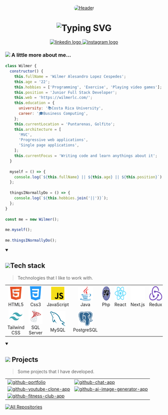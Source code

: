 <div align="center" >
  <a href="https://wilmerlc.com/" target="_blank">
    <img style="border-radius:10px" src="https://res.cloudinary.com/wils09/image/upload/v1681429600/GitHub/readme_header_pnshmx.png" alt="Header" />
  </a>
</div>

<h1 align="center"> 
  <img src="https://readme-typing-svg.demolab.com?font=Fira+Code&size=30&duration=4000&pause=1000&color=2BBC8A&background=1FAEA800&center=true&vCenter=true&width=500&height=80&lines=Hello%2C+there!;This+is+Wilmer+L%C3%B3pez...;Junior+Full+Stack+Developer;Nice+to+meet+you!" alt="Typing SVG" />
</h1>

<div align="center">
  <a href="https://www.linkedin.com/in/wilmer-lopez-cespedes/" target="_blank">
    <img src="https://raw.githubusercontent.com/maurodesouza/profile-readme-generator/master/src/assets/icons/social/linkedin/default.svg" width="52" height="40" alt="linkedin logo"  />
  </a>
  <a href="https://www.instagram.com/i.am.wil20/" target="_blank">
    <img src="https://raw.githubusercontent.com/maurodesouza/profile-readme-generator/master/src/assets/icons/social/instagram/default.svg" width="52" height="40" alt="instagram logo"  />
  </a>
</div>

### <img src="https://media.giphy.com/media/VgCDAzcKvsR6OM0uWg/giphy.gif" width="50"> A little more about me...

```javascript
class Wilmer {
  constructor() {
    this.fullName = 'Wilmer Alesandro Lopez Cespedes';
    this.age = '22';
    this.hobbies = ['Programming', 'Exercise', 'Playing video games'];
    this.position = 'Junior Full Stack Developer';
    this.web = 'https://wilmerlc.com/';
    this.education = {
      university: '📚Costa Rica University',
      career: '🎓Business Computing',
    };
    this.currentLocation = 'Puntarenas, Golfito';
    this.architecture = [
      'MVC',
      'Progressive web applications',
      'Single page applications',
    ];
    this.currentFocus = 'Writing code and learn anythings about it';
  }

  myself = () => {
    console.log(`${this.fullName} || ${this.age} || ${this.position}`);
  };

  thingsINormallyDo = () => {
    console.log(`${this.hobbies.join('||')}`);
  };
}

const me = new Wilmer();

me.myself();

me.thingsINormallyDo();
```

<details open>
  <summary><h2 align="left" id="macropower-tech"><img src="https://media.giphy.com/media/juua9i2c2fA0AIp2iq/giphy.gif" width="50">Tech stack</h2>

> Technologies that I like to work with.</summary>

  <table>
    <tr>
      <td align="center" width="96">
        <a href="#macropower-tech">
          <img src="./assets/html.png" width="48" height="48" alt="C#" />
        </a>
        <br>HTML5
      </td>
      <td align="center" width="96">
        <a href="#macropower-tech">
          <img src="./assets/css3.png" width="48" height="48" alt="C#" />
        </a>
        <br>Css3
      </td>
      <td align="center" width="96">
        <a href="#macropower-tech">
          <img src="./assets/js.png" width="48" height="48" alt="C#" />
        </a>
        <br>JavaScript
      </td>
      <td align="center" width="96">
        <a href="#macropower-tech">
          <img src="./assets/java.png" width="48" height="48" alt="C#" />
        </a>
        <br>Java
      </td>
      <td align="center" width="96">
        <a href="#macropower-tech">
          <img src="./assets/php.svg" width="48" height="48" alt="C#" />
        </a>
        <br>Php
      </td>
      <td align="center" width="96">
        <a href="#macropower-tech">
          <img src="./assets/react.png" width="48" height="48" alt="C#" />
        </a>
        <br>React
      </td>
      <td align="center" width="96">
        <a href="#macropower-tech">
          <img src="./assets/nextjs.png" width="48" height="48" alt="C#" />
        </a>
        <br>Next.js
      </td>
      <td align="center" width="96">
        <a href="#macropower-tech">
          <img src="./assets/redux.png" width="48" height="48" alt="C#" />
        </a>
        <br>Redux
      </td>
      <td align="center" width="96">
        <a href="#macropower-tech">
          <img src="./assets/laravel.png" width="48" height="48" alt="C#" />
        </a>
        <br>Laravel
      </td>
    </tr>
    <tr>      
      <td align="center" width="96">
        <a href="#macropower-tech" >
          <img src="./assets/tailwind.png" width="48" height="48" alt="Thanos" />
        </a>
        <br>Tailwind CSS
      </td>
      <td align="center" width="96">
        <a href="#macropower-tech" >
          <img src="./assets/microsoft-sql-server.png" width="48" height="48" alt="Thanos" />
        </a>
        <br>SQL Server
      </td>
      <td align="center" width="96">
        <a href="#macropower-tech" >
          <img src="./assets/mysql.png" width="48" height="48" alt="Thanos" />
        </a>
        <br>MySQL
      </td>
      <td align="center" width="96">
        <a href="#macropower-tech" >
          <img src="./assets/postgresql.png" width="48" height="48" alt="Thanos" />
        </a>
        <br>PostgreSQL
      </td>
    </tr>
  </table>
</details>

<details open> 
  <summary><h2><img src="https://media.giphy.com/media/YULPJoecGetvtOm1H0/giphy.gif" width="50"> Projects</h2>
  
  > Some projects that I have developed.</summary>
  
  <table>
    <tr>
      <td>
        <a href="https://github.com/WilmerL2000/portfolio"><img width="400" height="auto" src="https://res.cloudinary.com/wils09/image/upload/v1681443650/GitHub/portfolio_czef86.gif" alt="github-portfolio"></a>
      </td>
      <td>
        <a href="https://github.com/WilmerL2000/chat-app"><img width="400" height="auto" src="https://res.cloudinary.com/wils09/image/upload/v1681442644/GitHub/chat-app_qianyq.gif" alt="github-chat-app"></a>
      </td>
    </tr>
      <td>
          <a href="https://github.com/WilmerL2000/youtube-clone-app"><img width="400" height="auto" src="https://res.cloudinary.com/wils09/image/upload/v1681444800/GitHub/yt-clone-app_dsyqpk.gif" alt="github-youtube-clone-app"></a>
        </td>
        <td>
          <a href="https://github.com/WilmerL2000/ai-image-generator-app"><img width="400" height="auto" src="https://res.cloudinary.com/wils09/image/upload/v1681444301/GitHub/ai-image-generator-app.gif" alt="github-ai-image-generator-app"></a>
        </td>
    <tr>
    </tr>
      <td>
          <a href="https://github.com/WilmerL2000/fitness-club-app"><img width="400" height="auto" src="https://res.cloudinary.com/wils09/image/upload/v1681444991/GitHub/exercise-app_nuxozi.gif" alt="github-fitness-club-app"></a>
        </td>
    <tr>
    
  </table>

<a href="https://github.com/WilmerL2000?tab=repositories"><img alt="All Repositories" title="All Repositories" src="https://custom-icon-badges.demolab.com/badge/-Click%20Here%20For%20All%20My%20Repos-1F222E?style=for-the-badge&logoColor=white&logo=repo"/></a>

</details>
